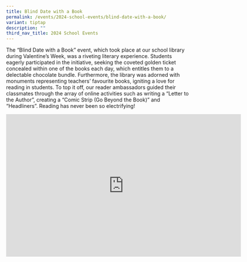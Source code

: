 ```yaml
---
title: Blind Date with a Book
permalink: /events/2024-school-events/blind-date-with-a-book/
variant: tiptap
description: ""
third_nav_title: 2024 School Events
---
```

<p>The “Blind Date with a Book” event, which took place at our school library
during Valentine’s Week, was a riveting literary experience. Students eagerly
participated in the initiative, seeking the coveted golden ticket concealed
within one of the books each day, which entitles them to a delectable chocolate
bundle. Furthermore, the library was adorned with monuments representing
teachers’ favourite books, igniting a love for reading in students. To
top it off, our reader ambassadors guided their classmates through the
array of online activities such as writing a “Letter to the Author”, creating
a “Comic Strip (Go Beyond the Book)” and “Headliners”. Reading has never
been so electrifying!</p>
<p></p>
<div class="iframe-wrapper">
<iframe height="389" width="640" allowfullscreen="true" frameborder="0" src="https://docs.google.com/presentation/d/e/2PACX-1vScSJIPf0-lLvrny3IPHWClNf83LiV679W_0kA360tqXo9R79QUCzDF2CUGG9MaCw/embed?start=true&amp;loop=true&amp;delayms=3000"></iframe>
</div>
<p></p>